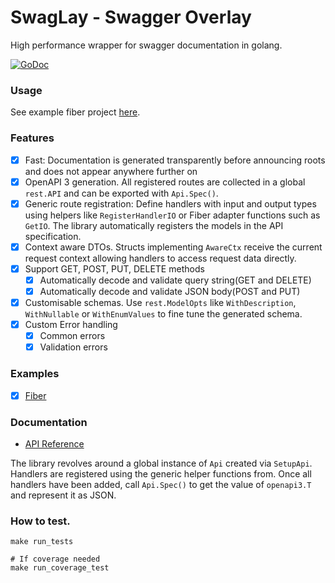# SwagLay - Swagger Overlay

High performance wrapper for swagger documentation in golang.

[![GoDoc](https://godoc.org/github.com/KoNekoD/swaglay/stm?status.svg)](https://godoc.org/github.com/KoNekoD/swaglay/pkg)

### Usage

See example fiber
project [here](https://github.com/KoNekoD/swaglay/tree/main/tests/examples/fiber).

### Features

- [x] Fast: Documentation is generated transparently before announcing roots and does not appear anywhere further on
- [x] OpenAPI 3 generation. All registered routes are collected in a global `rest.API` and can be exported with `Api.Spec()`.
- [x] Generic route registration: Define handlers with input and output types using helpers like `RegisterHandlerIO` or Fiber adapter functions such as `GetIO`. The library automatically registers the models in the API specification.
- [x] Context aware DTOs. Structs implementing `AwareCtx` receive the current request context allowing handlers to access request data directly.
- [x] Support GET, POST, PUT, DELETE methods
	- [x] Automatically decode and validate query string(GET and DELETE)
	- [x] Automatically decode and validate JSON body(POST and PUT)
- [x] Customisable schemas. Use `rest.ModelOpts` like `WithDescription`, `WithNullable` or `WithEnumValues` to fine tune the generated schema.
- [x] Custom Error handling
	- [x] Common errors
	- [x] Validation errors

### Examples

- [x] [Fiber](https://github.com/KoNekoD/swaglay/tree/main/tests/examples/fiber)

### Documentation

- [API Reference](https://godoc.org/github.com/KoNekoD/swaglay/pkg)

The library revolves around a global instance of `Api` created via `SetupApi`.
Handlers are registered using the generic helper functions from.
Once all handlers have been added, call `Api.Spec()` to get
the value of `openapi3.T` and represent it as JSON.

### How to test.

```shell
make run_tests

# If coverage needed
make run_coverage_test
```
